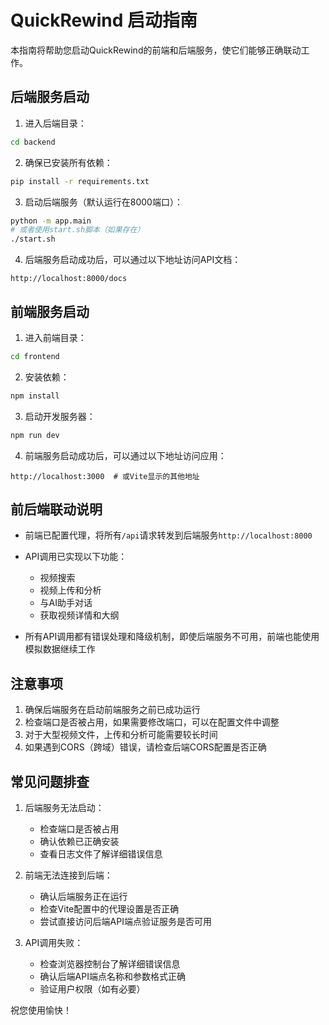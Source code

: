 # QuickRewind 启动指南

本指南将帮助您启动QuickRewind的前端和后端服务，使它们能够正确联动工作。

## 后端服务启动

1. 进入后端目录：
```bash
cd backend
```

2. 确保已安装所有依赖：
```bash
pip install -r requirements.txt
```

3. 启动后端服务（默认运行在8000端口）：
```bash
python -m app.main
# 或者使用start.sh脚本（如果存在）
./start.sh
```

4. 后端服务启动成功后，可以通过以下地址访问API文档：
```
http://localhost:8000/docs
```

## 前端服务启动

1. 进入前端目录：
```bash
cd frontend
```

2. 安装依赖：
```bash
npm install
```

3. 启动开发服务器：
```bash
npm run dev
```

4. 前端服务启动成功后，可以通过以下地址访问应用：
```
http://localhost:3000  # 或Vite显示的其他地址
```

## 前后端联动说明

- 前端已配置代理，将所有`/api`请求转发到后端服务`http://localhost:8000`
- API调用已实现以下功能：
  - 视频搜索
  - 视频上传和分析
  - 与AI助手对话
  - 获取视频详情和大纲

- 所有API调用都有错误处理和降级机制，即使后端服务不可用，前端也能使用模拟数据继续工作

## 注意事项

1. 确保后端服务在启动前端服务之前已成功运行
2. 检查端口是否被占用，如果需要修改端口，可以在配置文件中调整
3. 对于大型视频文件，上传和分析可能需要较长时间
4. 如果遇到CORS（跨域）错误，请检查后端CORS配置是否正确

## 常见问题排查

1. 后端服务无法启动：
   - 检查端口是否被占用
   - 确认依赖已正确安装
   - 查看日志文件了解详细错误信息

2. 前端无法连接到后端：
   - 确认后端服务正在运行
   - 检查Vite配置中的代理设置是否正确
   - 尝试直接访问后端API端点验证服务是否可用

3. API调用失败：
   - 检查浏览器控制台了解详细错误信息
   - 确认后端API端点名称和参数格式正确
   - 验证用户权限（如有必要）

祝您使用愉快！